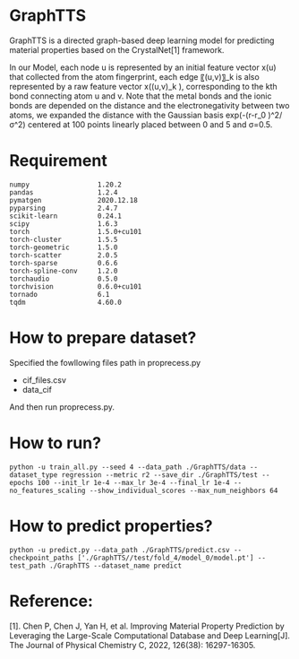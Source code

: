 # GraphTTS
GraphTTS is a directed graph-based deep learning model for predicting material properties based on the CrystalNet[1] framework.

In our Model, each node u is represented by an initial feature vector x(u) that collected from the atom fingerprint, each edge 〖(u,v)〗_k is also represented by a raw feature vector x((u,v)_k ), corresponding to the kth bond connecting atom u and v. Note that the metal bonds and the ionic bonds are depended on the distance and the electronegativity between two atoms, we expanded the distance with the Gaussian basis exp⁡(-(r-r_0 )^2/σ^2) centered at 100 points linearly placed between 0 and 5 and σ=0.5.

# Requirement
```
numpy                 1.20.2
pandas                1.2.4
pymatgen              2020.12.18
pyparsing             2.4.7
scikit-learn          0.24.1
scipy                 1.6.3
torch                 1.5.0+cu101
torch-cluster         1.5.5
torch-geometric       1.5.0
torch-scatter         2.0.5
torch-sparse          0.6.6
torch-spline-conv     1.2.0
torchaudio            0.5.0
torchvision           0.6.0+cu101
tornado               6.1
tqdm                  4.60.0
```
# How to prepare dataset?
Specified the fowllowing files path in proprecess.py
- cif_files.csv
- data_cif


And then run proprecess.py.

# How to run?
```
python -u train_all.py --seed 4 --data_path ./GraphTTS/data --dataset_type regression --metric r2 --save_dir ./GraphTTS/test --epochs 100 --init_lr 1e-4 --max_lr 3e-4 --final_lr 1e-4 --no_features_scaling --show_individual_scores --max_num_neighbors 64
```
# How to predict properties?
```
python -u predict.py --data_path ./GraphTTS/predict.csv --checkpoint_paths ['./GraphTTS//test/fold_4/model_0/model.pt'] --test_path ./GraphTTS --dataset_name predict
```
# Reference:
[1]. Chen P, Chen J, Yan H, et al. Improving Material Property Prediction by Leveraging the Large-Scale Computational Database and Deep Learning[J]. The Journal of Physical Chemistry C, 2022, 126(38): 16297-16305.

